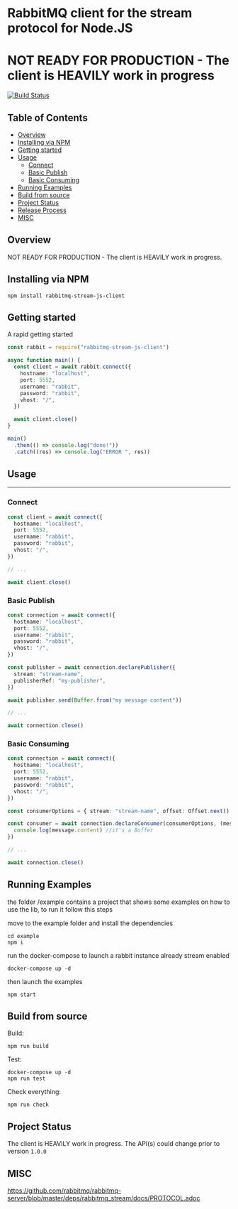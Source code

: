 # RabbitMQ client for the stream protocol for Node.JS

# NOT READY FOR PRODUCTION - The client is HEAVILY work in progress

[![Build Status](https://github.com/coders51/rabbitmq-stream-js-client/actions/workflows/main.yml/badge.svg)](https://github.com/coders51/rabbitmq-stream-js-client/actions)

## Table of Contents

- [Overview](#overview)
- [Installing via NPM](#installing-via-npm)
- [Getting started](#getting-started)
- [Usage](#usage)
  - [Connect](#connect)
  - [Basic Publish](#basic-publish)
  - [Basic Consuming](#basic-consuming)
- [Running Examples](#running-examples)
- [Build from source](#build-from-source)
- [Project Status](#project-status)
- [Release Process](#release-process)
- [MISC](#misc)

## Overview

NOT READY FOR PRODUCTION - The client is HEAVILY work in progress.

## Installing via NPM

```shell
npm install rabbitmq-stream-js-client
```

## Getting started

A rapid getting started

```typescript
const rabbit = require("rabbitmq-stream-js-client")

async function main() {
  const client = await rabbit.connect({
    hostname: "localhost",
    port: 5552,
    username: "rabbit",
    password: "rabbit",
    vhost: "/",
  })

  await client.close()
}

main()
  .then(() => console.log("done!"))
  .catch((res) => console.log("ERROR ", res))
```

## Usage

---

### Connect

```typescript
const client = await connect({
  hostname: "localhost",
  port: 5552,
  username: "rabbit",
  password: "rabbit",
  vhost: "/",
})

// ...

await client.close()
```

### Basic Publish

```typescript
const connection = await connect({
  hostname: "localhost",
  port: 5552,
  username: "rabbit",
  password: "rabbit",
  vhost: "/",
})

const publisher = await connection.declarePublisher({
  stream: "stream-name",
  publisherRef: "my-publisher",
})

await publisher.send(Buffer.from("my message content"))

// ...

await connection.close()
```

### Basic Consuming

```typescript
const connection = await connect({
  hostname: "localhost",
  port: 5552,
  username: "rabbit",
  password: "rabbit",
  vhost: "/",
})

const consumerOptions = { stream: "stream-name", offset: Offset.next() }  // see docs for various offset types

const consumer = await connection.declareConsumer(consumerOptions, (message: Message) => {
  console.log(message.content) //it's a Buffer 
})

// ...

await connection.close()
```

## Running Examples

the folder /example contains a project that shows some examples on how to use the lib, to run it follow this steps

move to the example folder and install the dependencies

```shell
cd example
npm i
```

run the docker-compose to launch a rabbit instance already stream enabled

```shell
docker-compose up -d 
```

then launch the examples

```shell
npm start
```


## Build from source

Build:

```shell
npm run build
```

Test:

```shell
docker-compose up -d
npm run test
```

Check everything:

```shell
npm run check
```

## Project Status

The client is HEAVILY work in progress. The API(s) could change prior to version `1.0.0`

## MISC

<https://github.com/rabbitmq/rabbitmq-server/blob/master/deps/rabbitmq_stream/docs/PROTOCOL.adoc>
